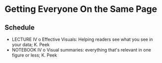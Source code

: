# Getting Everyone On the Same Page

## Schedule

 * LECTURE IV  o  Effective Visuals: Helping readers see what you see in your data; K. Peek 
 * NOTEBOOK IV  o  Visual summaries: everything that's relevant in one figure or less; K. Peek
